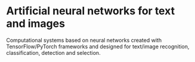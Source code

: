# Artificial neural networks for text and images
Computational systems based on neural networks created with TensorFlow/PyTorch frameworks and designed for text/image recognition, classification, detection and selection.
